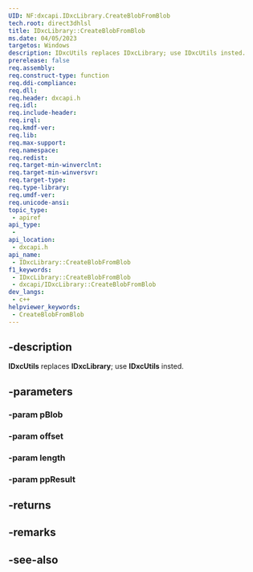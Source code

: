 ```yaml
---
UID: NF:dxcapi.IDxcLibrary.CreateBlobFromBlob
tech.root: direct3dhlsl
title: IDxcLibrary::CreateBlobFromBlob
ms.date: 04/05/2023
targetos: Windows
description: IDxcUtils replaces IDxcLibrary; use IDxcUtils insted.
prerelease: false
req.assembly: 
req.construct-type: function
req.ddi-compliance: 
req.dll: 
req.header: dxcapi.h
req.idl: 
req.include-header: 
req.irql: 
req.kmdf-ver: 
req.lib: 
req.max-support: 
req.namespace: 
req.redist: 
req.target-min-winverclnt: 
req.target-min-winversvr: 
req.target-type: 
req.type-library: 
req.umdf-ver: 
req.unicode-ansi: 
topic_type:
 - apiref
api_type:
 - 
api_location:
 - dxcapi.h
api_name:
 - IDxcLibrary::CreateBlobFromBlob
f1_keywords:
 - IDxcLibrary::CreateBlobFromBlob
 - dxcapi/IDxcLibrary::CreateBlobFromBlob
dev_langs:
 - c++
helpviewer_keywords:
 - CreateBlobFromBlob
---
```


## -description

**IDxcUtils** replaces **IDxcLibrary**; use **IDxcUtils** insted.

## -parameters

### -param pBlob

### -param offset

### -param length

### -param ppResult

## -returns

## -remarks

## -see-also
